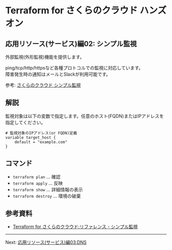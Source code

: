 # Terraform for さくらのクラウド ハンズオン

## 応用リソース(サービス)編02: シンプル監視

外部監視(外形監視)機能を提供します。

ping/tcp/http/httpsなど各種プロトコルでの監視に対応しています。  
障害発生時の通知はメールとSlackが利用可能です。  

参考: [さくらのクラウド シンプル監視](http://cloud-news.sakura.ad.jp/simplemonitor/)

## 解説

監視対象は以下の変数で指定します。任意のホスト(FQDN)またはIPアドレスを指定してください。

```hcl
# 監視対象のIPアドレス(or FQDN)定義
variable target_host {
    default = "example.com"
}
```

## コマンド

* `terraform plan` … 確認
* `terraform apply` … 反映
* `terraform show` … 詳細情報の表示
* `terraform destroy` … 環境の破棄

## 参考資料

- [Terraform for さくらのクラウド:リファレンス - シンプル監視](https://yamamoto-febc.github.io/terraform-provider-sakuracloud/configuration/resources/simple_monitor/)

---

Next: [応用リソース(サービス)編03:DNS ](../03_dns)